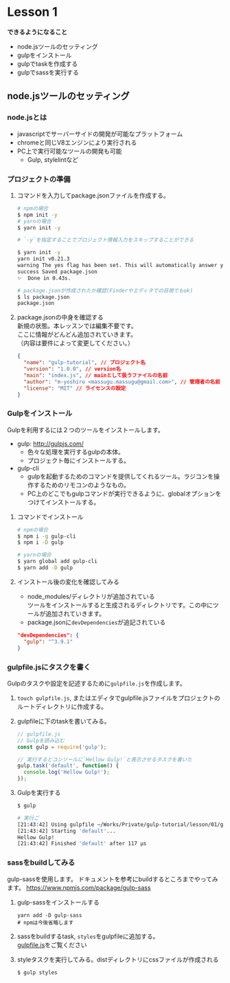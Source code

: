 # Lesson 1

**できるようになること**

- node.jsツールのセッティング
- gulpをインストール
- gulpでtaskを作成する
- gulpでsassを実行する

## node.jsツールのセッティング

### node.jsとは

- javascriptでサーバーサイドの開発が可能なプラットフォーム
- chromeと同じV8エンジンにより実行される
- PC上で実行可能なツールの開発も可能
   - Gulp, stylelintなど

### プロジェクトの準備

1. コマンドを入力してpackage.jsonファイルを作成する。

    ```sh
    # npmの場合
    $ npm init -y
    # yarnの場合
    $ yarn init -y

    # `-y`を指定することでプロジェクト情報入力をスキップすることができる
    ```

    ```sh
    $ yarn init -y
    yarn init v0.21.3
    warning The yes flag has been set. This will automatically answer yes to all questions which may have security implications.
    success Saved package.json
    ✨  Done in 0.43s.

    # package.jsonが作成されたか確認(Finderやエディタでの目視でもok)
    $ ls package.json
    package.json
    ```

1. package.jsonの中身を確認する  
新規の状態。本レッスンでは編集不要です。  
ここに情報がどんどん追加されていきます。  
（内容は要件によって変更してください。）

    ```json
    {
      "name": "gulp-tutorial", // プロジェクト名
      "version": "1.0.0", // version名
      "main": "index.js", // mainとして扱うファイルの名前
      "author": "m-yoshiro <massugu.massugu@gmail.com>", // 管理者の名前
      "license": "MIT" // ライセンスの設定
    }
    ```

### Gulpをインストール

Gulpを利用するには２つのツールをインストールします。

- gulp: http://gulpjs.com/
   - 色々な処理を実行するgulpの本体。
   - プロジェクト毎にインストールする。
- gulp-cli
   - gulpを起動するためのコマンドを提供してくれるツール。ラジコンを操作するためのリモコンのようなもの。
   - PC上のどこでもgulpコマンドが実行できるように、globalオプションをつけてインストールする。

1. コマンドでインストール

    ```sh
    # npmの場合
    $ npm i -g gulp-cli
    $ npm i -D gulp

    # yarnの場合
    $ yarn global add gulp-cli
    $ yarn add -D gulp
    ```

1. インストール後の変化を確認してみる
   - node_modules/ディレクトリが追加されている  
   ツールをインストールすると生成されるディレクトリです。この中にツールが追加されていきます。
   - package.jsonに`devDependencies`が追記されている

    ```json
    "devDependencies": {
      "gulp": "^3.9.1"
    }
    ```

### gulpfile.jsにタスクを書く

Gulpのタスクや設定を記述するために`gulpfile.js`を作成します。

1. `touch gulpfile.js`, またはエディタでgulpfile.jsファイルをプロジェクトのルートディレクトリに作成する。
1. gulpfileに下のtaskを書いてみる。

    ```js
    // gulpfile.js
    // Gulpを読み込む
    const gulp = require('gulp');

    // 実行するとコンソールに`Hellow Gulp!`と表示させるタスクを書いた
    gulp.task('default', function() {
      console.log('Hellow Gulp!');
    });
    ```
1. Gulpを実行する
    ```sh
    $ gulp

    # 実行ご
    [21:43:42] Using gulpfile ~/Works/Private/gulp-tutorial/lesson/01/gulpfile.js
    [21:43:42] Starting 'default'...
    Hellow Gulp!
    [21:43:42] Finished 'default' after 117 μs
    ```

### sassをbuildしてみる

gulp-sassを使用します。
ドキュメントを参考にbuildするところまでやってみます。
https://www.npmjs.com/package/gulp-sass

1. gulp-sassをインストールする

    ```
    yarn add -D gulp-sass
    # npmは今後省略します
    ```

1. sassをbuildするtask, `styles`をgulpfileに追加する。  
[gulpfile.js](gulpfile.js)をご覧ください
1. styleタスクを実行してみる。distディレクトリにcssファイルが作成される

    ```
    $ gulp styles
    ```
